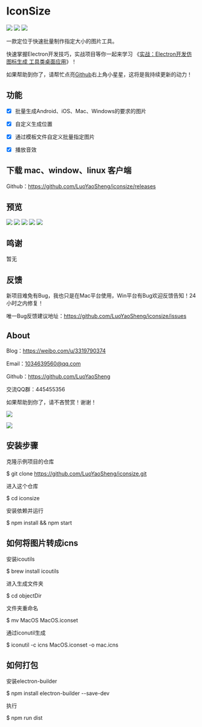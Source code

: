 # IconSize 

![](https://img.shields.io/github/license/yueshutong/JustWrite) 
![](https://img.shields.io/static/v1?label=electron&message=6.0.12&color=)
![](https://img.shields.io/badge/platform-mac|window|linux-lightgrey.svg)

一款定位于快速批量制作指定大小的图片工具。

快速掌握Electron开发技巧，实战项目等你一起来学习 《[实战：Electron开发仿 图标生成 工具类桌面应用](https://gitbook.cn/new/gitchat/activity/5de687898a4a7d7033bb51d0)》！

如果帮助到你了，请帮忙点亮[Github](https://github.com/LuoYaoSheng/iconsize)右上角小星星，这将是我持续更新的动力！

## 功能

- [x] 批量生成Android、iOS、Mac、Windows的要求的图片

- [x] 自定义生成位置

- [x] 通过模板文件自定义批量指定图片

- [x] 播放音效


## 下载 mac、window、linux 客户端

Github：<https://github.com/LuoYaoSheng/iconsize/releases>

## 预览

![](https://wx3.sinaimg.cn/mw690/c5dffb26gy1g9jyl7uae7j21400p077o.jpg)
![](https://wx4.sinaimg.cn/mw690/c5dffb26gy1g9jyl7s8ktj21400p0tc3.jpg)
![](https://wx4.sinaimg.cn/mw690/c5dffb26gy1g9jyl7vjugj21400p077x.jpg)
![](https://wx1.sinaimg.cn/mw690/c5dffb26gy1g9jyl7shkfj21400p0n1g.jpg)
![](https://wx4.sinaimg.cn/mw690/c5dffb26gy1g9jyl7sek3j21400p042a.jpg)

## 鸣谢

暂无

## 反馈

新项目难免有Bug，我也只是在Mac平台使用，Win平台有Bug欢迎反馈告知！24小时之内修复！

唯一Bug反馈建议地址：<https://github.com/LuoYaoSheng/iconsize/issues>

## About

Blog：<https://weibo.com/u/3319790374>

Email：[1034639560@qq.com](1034639560@qq.com)

Github：<https://github.com/LuoYaoSheng>

交流QQ群：445455356

如果帮助到你了，请不吝赞赏！谢谢！

![](https://wx2.sinaimg.cn/mw690/c5dffb26gy1g9jzufe6y9j20960b5dh1.jpg)

![](https://wx2.sinaimg.cn/mw690/c5dffb26gy1g9jzumziehj20960b575y.jpg)

## 安装步骤

克隆示例项目的仓库

$ git clone https://github.com/LuoYaoSheng/iconsize.git

进入这个仓库

$ cd iconsize

安装依赖并运行

$ npm install && npm start

## 如何将图片转成icns

安装icoutils

$ brew install icoutils

进入生成文件夹

$ cd objectDir

文件夹重命名

$ mv MacOS MacOS.iconset

通过iconutil生成

$ iconutil -c icns MacOS.iconset -o mac.icns

## 如何打包

安装electron-builder

$ npm install electron-builder --save-dev

执行

$ npm run dist